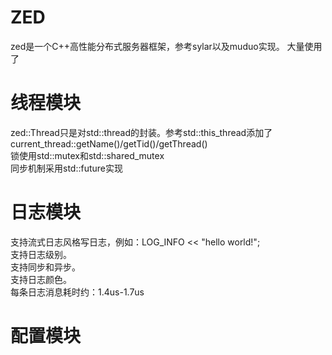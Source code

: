 # ZED
zed是一个C++高性能分布式服务器框架，参考sylar以及muduo实现。
大量使用了

# 线程模块
zed::Thread只是对std::thread的封装。参考std::this_thread添加了current_thread::getName()/getTid()/getThread()  
锁使用std::mutex和std::shared_mutex  
同步机制采用std::future实现

# 日志模块
支持流式日志风格写日志，例如：LOG_INFO << "hello world!";  
支持日志级别。  
支持同步和异步。  
支持日志颜色。  
每条日志消息耗时约：1.4us-1.7us

# 配置模块


